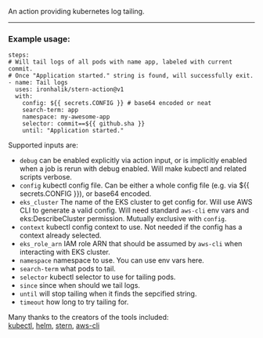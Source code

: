 An action providing kubernetes log tailing.

----
### Example usage:
```
steps:
# Will tail logs of all pods with name app, labeled with current commit.
# Once "Application started." string is found, will successfully exit.
- name: Tail logs
  uses: ironhalik/stern-action@v1
  with:
    config: ${{ secrets.CONFIG }} # base64 encoded or neat
    search-term: app
    namespace: my-awesome-app
    selector: commit==${{ github.sha }}
    until: "Application started."
```

Supported inputs are: 
- `debug` can be enabled explicitly via action input, or is implicitly enabled when a job is rerun with debug enabled. Will make kubectl and related scripts verbose.
- `config` kubectl config file. Can be either a whole config file (e.g. via ${{ secrets.CONFIG }}), or base64 encoded.
- `eks_cluster` The name of the EKS cluster to get config for. Will use AWS CLI to generate a valid config. Will need standard `aws-cli` env vars and eks:DescribeCluster permission. Mutually exclusive with `config`.
- `context` kubectl config context to use. Not needed if the config has a context already selected.
- `eks_role_arn` IAM role ARN that should be assumed by `aws-cli` when interacting with EKS cluster.
- `namespace` namespace to use. You can use env vars here.
- `search-term` what pods to tail.
- `selector` kubectl selector to use for tailing pods.
- `since` since when should we tail logs.
- `until` will stop tailing when it finds the sepcified string.
- `timeout` how long to try tailing for.

Many thanks to the creators of the tools included:  
[kubectl](https://github.com/kubernetes/kubectl), [helm](https://github.com/helm/helm), [stern](https://github.com/wercker/stern), [aws-cli](https://github.com/aws/aws-cli)